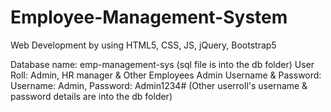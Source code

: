 # Employee-Management-System
Web Development by using HTML5, CSS, JS, jQuery, Bootstrap5

Database name: emp-management-sys (sql file is into the db folder)
User Roll: Admin, HR manager & Other Employees
Admin Username & Password:  Username: Admin, Password: Admin1234# (Other userroll's username & password details are into the db folder)

